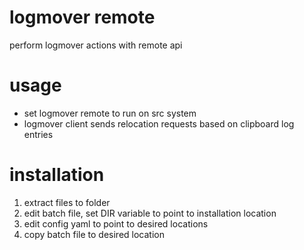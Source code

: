 # logmover remote
perform logmover actions with remote api

# usage
- set logmover remote to run on src system
- logmover client sends relocation requests based on clipboard log entries

# installation
1. extract files to folder
2. edit batch file, set DIR variable to point to installation location
3. edit config yaml to point to desired locations
4. copy batch file to desired location